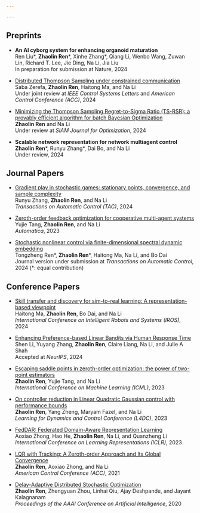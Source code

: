 ```yaml
---

---
```

Preprints
-----
- **An AI cyborg system for enhancing organoid maturation**  
  Ren Liu\*, **Zhaolin Ren**\*, Xinhe Zhang\*, Qiang Li, Wenbo Wang, Zuwan Lin, Richard T. Lee, Jie Ding, Na Li, Jia Liu  
  In preparation for submission at Nature, 2024

- [Distributed Thompson Sampling under constrained communication](https://github.com/sabzer/distributed-bo/blob/main/paper_with_appendix.pdf)  
  Saba Zerefa, **Zhaolin Ren**, Haitong Ma, and Na Li  
  Under joint review at *IEEE Control Systems Letters* and *American Control Conference (ACC)*, 2024

- [Minimizing the Thompson Sampling Regret-to-Sigma Ratio (TS-RSR): a provably efficient algorithm for batch Bayesian Optimization](https://arxiv.org/abs/2403.04764)  
  **Zhaolin Ren** and Na Li  
  Under review at *SIAM Journal for Optimization*, 2024

- **Scalable network representation for network multiagent control**   
  **Zhaolin Ren**\*, Runyu Zhang\*, Dai Bo, and Na Li  
  Under review, 2024

Journal Papers
-----
- [Gradient play in stochastic games: stationary points, convergence, and sample complexity](https://arxiv.org/abs/2106.00198)  
  Runyu Zhang, **Zhaolin Ren**, and Na Li  
  *Transactions on Automatic Control (TAC)*, 2024

- [Zeroth-order feedback optimization for cooperative multi-agent systems](https://arxiv.org/abs/2011.09728)  
  Yujie Tang, **Zhaolin Ren**, and Na Li  
  *Automatica*, 2023

- [Stochastic nonlinear control via finite-dimensional spectral dynamic embedding](https://arxiv.org/abs/2304.03907)  
  Tongzheng Ren\*, **Zhaolin Ren**\*, Haitong Ma, Na Li, and Bo Dai  
  Journal version under submission at *Transactions on Automatic Control*, 2024 (*: equal contribution)

Conference Papers
-----
- [Skill transfer and discovery for sim-to-real learning: A representation-based viewpoint](https://arxiv.org/abs/2404.05051)  
  Haitong Ma, **Zhaolin Ren**, Bo Dai, and Na Li  
  *International Conference on Intelligent Robots and Systems (IROS)*, 2024

- [Enhancing Preference-based Linear Bandits via Human Response Time](https://arxiv.org/abs/2409.05798)  
  Shen Li, Yuyang Zhang, **Zhaolin Ren**, Claire Liang, Na Li, and Julie A Shah  
  Accepted at *NeurIPS*, 2024

- [Escaping saddle points in zeroth-order optimization: the power of two-point estimators](https://arxiv.org/abs/2209.13555)  
  **Zhaolin Ren**, Yujie Tang, and Na Li  
  *International Conference on Machine Learning (ICML)*, 2023

- [On controller reduction in Linear Quadratic Gaussian control with performance bounds](https://arxiv.org/abs/2211.16291)  
  **Zhaolin Ren**, Yang Zheng, Maryam Fazel, and Na Li  
  *Learning for Dynamics and Control Conference (L4DC)*, 2023

- [FedDAR: Federated Domain-Aware Representation Learning](https://arxiv.org/abs/2209.04007)  
  Aoxiao Zhong, Hao He, **Zhaolin Ren**, Na Li, and Quanzheng Li  
  *International Conference on Learning Representations (ICLR)*, 2023

- [LQR with Tracking: A Zeroth-order Approach and Its Global Convergence](https://arxiv.org/abs/2011.01815)  
  **Zhaolin Ren**, Aoxiao Zhong, and Na Li  
  *American Control Conference (ACC)*, 2021

- [Delay-Adaptive Distributed Stochastic Optimization](https://ojs.aaai.org/index.php/AAAI/article/view/6001)  
  **Zhaolin Ren**, Zhengyuan Zhou, Linhai Qiu, Ajay Deshpande, and Jayant Kalagnanam  
  *Proceedings of the AAAI Conference on Artificial Intelligence*, 2020
